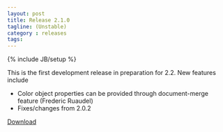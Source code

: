 ```yaml
---
layout: post
title: Release 2.1.0
tagline: (Unstable)
category : releases
tags:
---
```

{% include JB/setup %}

This is the first development release in preparation for 2.2. New features include

- Color object properties can be provided through document-merge feature (Frederic Ruaudel)
- Fixes/changes from 2.0.2

[Download](/pages/download.html)
